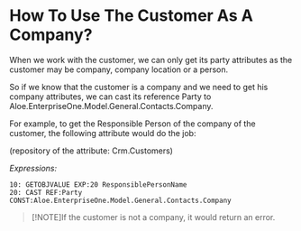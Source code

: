 # How To Use The Customer As A Company?

When we work with the customer, we can only get its party  attributes as the customer may be company, company location or a person.

So if we know that the customer is a company and we need to get his  company attributes, we can cast its reference Party  to Aloe.EnterpriseOne.Model.General.Contacts.Company.

For example, to get the Responsible Person of the company of the customer, the following attribute would do the job:

(repository of the attribute: Crm.Customers)

*Expressions:*

```
10: GETOBJVALUE EXP:20 ResponsiblePersonName
20: CAST REF:Party CONST:Aloe.EnterpriseOne.Model.General.Contacts.Company
```



 

>[!NOTE]If the customer is not a company, it would return an error.
